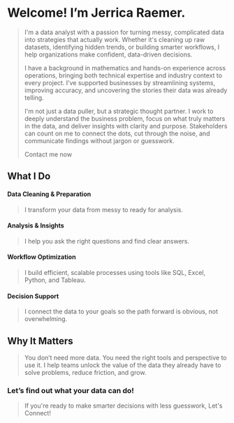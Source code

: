 # Welcome! I’m Jerrica Raemer.

> I'm a data analyst with a passion for turning messy, complicated data into strategies that actually work. Whether it's cleaning up raw datasets, identifying hidden trends, or building smarter workflows, I help organizations make confident, data-driven decisions.
> 
> I have a background in mathematics and hands-on experience across operations, bringing both technical expertise and industry context to every project. I’ve supported businesses by streamlining systems, improving accuracy, and uncovering the stories their data was already telling.
>
> I'm not just a data puller, but a strategic thought partner. I work to deeply understand the business problem, focus on what truly matters in the data, and deliver insights with clarity and purpose. Stakeholders can count on me to connect the dots, cut through the noise, and communicate findings without jargon or guesswork.
>
> Contact me now

## What I Do
#### Data Cleaning & Preparation
> I transform your data from messy to ready for analysis.
>

#### Analysis & Insights
> I help you ask the right questions and find clear answers.
> 

#### Workflow Optimization
> I build efficient, scalable processes using tools like SQL, Excel, Python, and Tableau.
> 

#### Decision Support
> I connect the data to your goals so the path forward is obvious, not overwhelming.
> 

## Why It Matters
> You don’t need more data. You need the right tools and perspective to use it.
> I help teams unlock the value of the data they already have to solve problems, reduce friction, and grow.
> 

### Let’s find out what your data can do!
> If you're ready to make smarter decisions with less guesswork, Let's Connect!
> 

